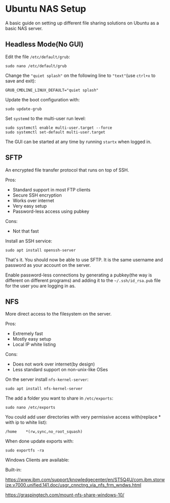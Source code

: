# Ubuntu NAS Setup

A basic guide on setting up different file sharing solutions on Ubuntu as a basic NAS server.

## Headless Mode(No GUI)

Edit the file `/etc/default/grub`:

`sudo nano /etc/default/grub`


Change the `"quiet splash"` on the following line to `"text"`(use `ctrl+x` to save and exit):

`GRUB_CMDLINE_LINUX_DEFAULT="quiet splash"`


Update the boot configuration with:

`sudo update-grub`


Set `systemd` to the multi-user run level:

```
sudo systemctl enable multi-user.target --force
sudo systemctl set-default multi-user.target
```

The GUI can be started at any time by running `startx` when logged in.


## SFTP

An encrypted file transfer protocol that runs on top of SSH.

Pros:
 - Standard support in most FTP clients
 - Secure SSH encryption
 - Works over internet
 - Very easy setup
 - Password-less access using pubkey

Cons:
 - Not that fast



Install an SSH service:

`sudo apt install openssh-server`

That's it. You should now be able to use SFTP. It is the same username and password as your account on the server.

Enable password-less connections by generating a pubkey(the way is different on 
different programs) and adding it to the `~/.ssh/id_rsa.pub` file for the user 
you are logging in as.


## NFS

More direct access to the filesystem on the server.

Pros:
 - Extremely fast
 - Mostly easy setup
 - Local IP white listing

Cons:
 - Does not work over internet(by design)
 - Less standard support on non-unix-like OSes


On the server install `nfs-kernel-server`:

`sudo apt install nfs-kernel-server`


The add a folder you want to share in `/etc/exports`:

`sudo nano /etc/exports`


You could add user directories with very permissive access with(replace * with ip to white list):

`/home    *(rw,sync,no_root_squash)`


When done update exports with:

`sudo exportfs -ra`

Windows Clients are available:

Built-in: 

https://www.ibm.com/support/knowledgecenter/en/ST5Q4U/com.ibm.storwize.v7000.unified.141.doc/usgr_cnnctng_via_nfs_frm_wndws.html

https://graspingtech.com/mount-nfs-share-windows-10/

